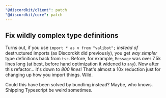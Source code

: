 ```yaml
---
"@discordkit/client": patch
"@discordkit/core": patch
---
```


## Fix wildly complex type definitions

Turns out, if you use `import * as v from "valibot";` _instead of_ destructured imports (as Discordkit did previously), you get _way simpler_ type definitions back from `tsc`. Before, for example, `Message` was over 7.5k lines long (at best, before hand optimization it widened to `any`). Now after this refactor... it's down to _800 lines_! That's almost a 10x reduction just for changing up how you import things. Wild.

Could this have been solved by bundling instead? Maybe, who knows. Shipping Typescript be weird sometimes.
